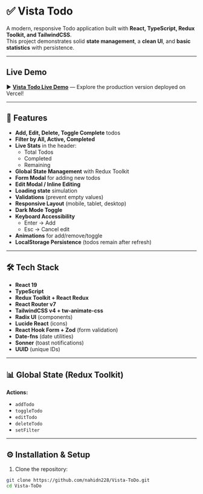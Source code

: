 # ✅ Vista Todo

A modern, responsive Todo application built with **React, TypeScript, Redux
Toolkit, and TailwindCSS**.  
This project demonstrates solid **state management**, a **clean UI**, and
**basic statistics** with persistence.

---

## Live Demo

▶ **[Vista Todo Live Demo](https://task-todo-rho.vercel.app/)** — Explore the
production version deployed on Vercel!

---

## 🚀 Features

- **Add, Edit, Delete, Toggle Complete** todos
- **Filter by All, Active, Completed**
- **Live Stats** in the header:
  - Total Todos
  - Completed
  - Remaining
- **Global State Management** with Redux Toolkit
- **Form Modal** for adding new todos
- **Edit Modal / Inline Editing**
- **Loading state** simulation
- **Validations** (prevent empty values)
- **Responsive Layout** (mobile, tablet, desktop)
- **Dark Mode Toggle**
- **Keyboard Accessibility**
  - Enter → Add
  - Esc → Cancel edit
- **Animations** for add/remove/toggle
- **LocalStorage Persistence** (todos remain after refresh)

---

## 🛠️ Tech Stack

- **React 19**
- **TypeScript**
- **Redux Toolkit + React Redux**
- **React Router v7**
- **TailwindCSS v4 + tw-animate-css**
- **Radix UI** (components)
- **Lucide React** (icons)
- **React Hook Form + Zod** (form validation)
- **Date-fns** (date utilities)
- **Sonner** (toast notifications)
- **UUID** (unique IDs)

---



## 📊 Global State (Redux Toolkit)

**Actions:**

- `addTodo`
- `toggleTodo`
- `editTodo`
- `deleteTodo`
- `setFilter`

---

## ⚙️ Installation & Setup

1. Clone the repository:

```bash
git clone https://github.com/nahidn228/Vista-ToDo.git
cd Vista-ToDo

```
